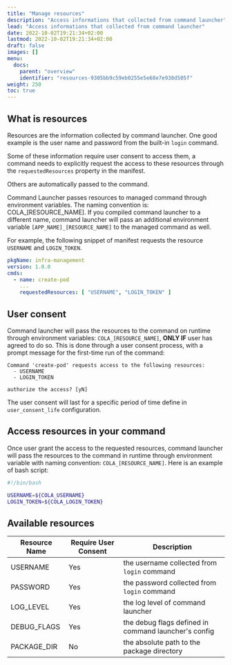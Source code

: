 ```yaml
---
title: "Manage resources"
description: "Access informations that collected from command launcher"
lead: "Access informations that collected from command launcher"
date: 2022-10-02T19:21:34+02:00
lastmod: 2022-10-02T19:21:34+02:00
draft: false
images: []
menu:
  docs:
    parent: "overview"
    identifier: "resources-9305bb9c59eb0255e5e68e7e938d505f"
weight: 250
toc: true
---
```


## What is resources

Resources are the information collected by command launcher. One good example is the user name and password from the built-in `login` command.

Some of these information require user consent to access them, a command needs to explicitly request the access to these resources through the `requestedResources` property in the manifest.

Others are automatically passed to the command.

Command Launcher passes resources to managed command through environment variables. The naming convention is: COLA_[RESOURCE_NAME]. If you compiled command launcher to a different name, command launcher will pass an additional environment variable `[APP_NAME]_[RESOURCE_NAME]` to the managed command as well.

For example, the following snippet of manifest requests the resource `USERNAME` and `LOGIN_TOKEN`.

```yaml
pkgName: infra-management
version: 1.0.0
cmds:
  - name: create-pod
    ...
    requestedResources: [ "USERNAME", "LOGIN_TOKEN" ]

```

## User consent

Command launcher will pass the resources to the command on runtime through environment variables: `COLA_[RESOURCE_NAME]`, **ONLY IF** user has agreed to do so. This is done through a user consent process, with a prompt message for the first-time run of the command:

```text
Command 'create-pod' requests access to the following resources:
  - USERNAME
  - LOGIN_TOKEN

authorize the access? [yN]
```

The user consent will last for a specific period of time define in `user_consent_life` configuration.

## Access resources in your command

Once user grant the access to the requested resources, command launcher will pass the resources to the command in runtime through environment variable with naming convention: `COLA_[RESOURCE_NAME]`. Here is an example of bash script:

```bash
#!/bin/bash

USERNAME=${COLA_USERNAME}
LOGIN_TOKEN=${COLA_LOGIN_TOKEN}
```

## Available resources

| Resource Name | Require User Consent | Description                                          |
|---------------|----------------------|------------------------------------------------------|
| USERNAME      | Yes                  | the username collected from `login` command          |
| PASSWORD      | Yes                  | the password collected from `login` command          |
| LOG_LEVEL     | Yes                  | the log level of command launcher                    |
| DEBUG_FLAGS   | Yes                  | the debug flags defined in command launcher's config |
| PACKAGE_DIR   | No                   | the absolute path to the package directory           |
